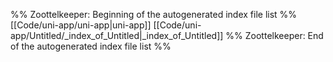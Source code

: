 %% Zoottelkeeper: Beginning of the autogenerated index file list  %%
 [[Code/uni-app/uni-app|uni-app]]
 [[Code/uni-app/Untitled/_index_of_Untitled|_index_of_Untitled]]
%% Zoottelkeeper: End of the autogenerated index file list  %%
